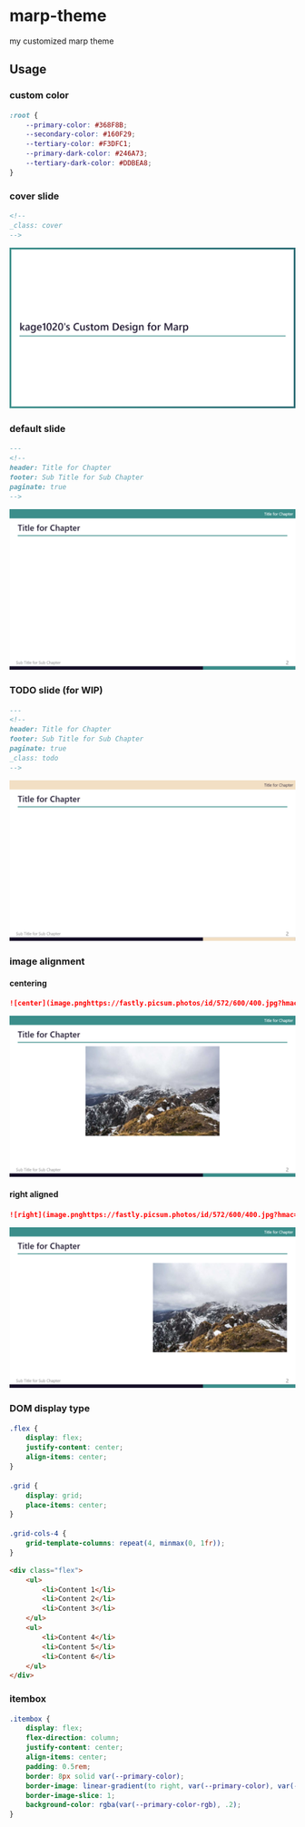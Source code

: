 # marp-theme
my customized marp theme

## Usage

### custom color

```css
:root {
    --primary-color: #368F8B;
    --secondary-color: #160F29;
    --tertiary-color: #F3DFC1;
    --primary-dark-color: #246A73;
    --tertiary-dark-color: #DDBEA8;
}
```

### cover slide

```markdown
<!--
_class: cover
-->
```

![cover design](.docs/cover.png)

### default slide

```markdown
---
<!--
header: Title for Chapter
footer: Sub Title for Sub Chapter
paginate: true
-->
```

![default design](.docs/default.png)

### TODO slide (for WIP)

```markdown
---
<!--
header: Title for Chapter
footer: Sub Title for Sub Chapter
paginate: true
_class: todo
-->
```

![TODO design](.docs/todo.png)

### image alignment

#### centering

```markdown
![center](image.pnghttps://fastly.picsum.photos/id/572/600/400.jpg?hmac=3_xPFtsTox_qOMEQHVdd3m_cGlmM0lVdL9Y7WtWbNYo)
```

![centering image](.docs/center.png)

#### right aligned

```markdown
![right](image.pnghttps://fastly.picsum.photos/id/572/600/400.jpg?hmac=3_xPFtsTox_qOMEQHVdd3m_cGlmM0lVdL9Y7WtWbNYo)
```

![right aligned image](.docs/right.png)

### DOM display type

```css
.flex {
    display: flex;
    justify-content: center;
    align-items: center;
}

.grid {
    display: grid;
    place-items: center;
}

.grid-cols-4 {
    grid-template-columns: repeat(4, minmax(0, 1fr));
}
```

```markdown
<div class="flex">
    <ul>
        <li>Content 1</li>
        <li>Content 2</li>
        <li>Content 3</li>
    </ul>
    <ul>
        <li>Content 4</li>
        <li>Content 5</li>
        <li>Content 6</li>
    </ul>
</div>
```

### itembox

```css
.itembox {
    display: flex;
    flex-direction: column;
    justify-content: center;
    align-items: center;
    padding: 0.5rem;
    border: 8px solid var(--primary-color);
    border-image: linear-gradient(to right, var(--primary-color), var(--primary-dark-color));
    border-image-slice: 1;
    background-color: rgba(var(--primary-color-rgb), .2);
}
```
